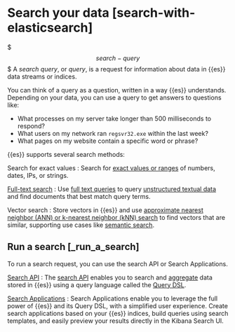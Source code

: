 # Search your data [search-with-elasticsearch]

$$$search-query$$$
A *search query*, or *query*, is a request for information about data in {{es}} data streams or indices.

You can think of a query as a question, written in a way {{es}} understands. Depending on your data, you can use a query to get answers to questions like:

* What processes on my server take longer than 500 milliseconds to respond?
* What users on my network ran `regsvr32.exe` within the last week?
* What pages on my website contain a specific word or phrase?

{{es}} supports several search methods:

Search for exact values
:   Search for [exact values or ranges](https://www.elastic.co/guide/en/elasticsearch/reference/current/term-level-queries.html) of numbers, dates, IPs, or strings.

[Full-text search](../../../solutions/search/full-text.md)
:   Use [full text queries](https://www.elastic.co/guide/en/elasticsearch/reference/current/full-text-queries.html) to query [unstructured textual data](../../../solutions/search/full-text/text-analysis-during-search.md) and find documents that best match query terms.

Vector search
:   Store vectors in {{es}} and use [approximate nearest neighbor (ANN) or k-nearest neighbor (kNN) search](../../../solutions/search/vector/knn.md) to find vectors that are similar, supporting use cases like [semantic search](../../../solutions/search/semantic-search.md).


## Run a search [_run_a_search] 

To run a search request, you can use the search API or Search Applications.

[Search API](../../../solutions/search/querying-for-search-searching-with-the-search-api.md)
:   The [search API](https://www.elastic.co/guide/en/elasticsearch/reference/current/search-search.html) enables you to search and [aggregate](../../../explore-analyze/aggregations.md) data stored in {{es}} using a query language called the [Query DSL](../../../explore-analyze/query-filter/languages/querydsl.md).

[Search Applications](../../../solutions/search/applications.md)
:   Search Applications enable you to leverage the full power of {{es}} and its Query DSL, with a simplified user experience. Create search applications based on your {{es}} indices, build queries using search templates, and easily preview your results directly in the Kibana Search UI.

